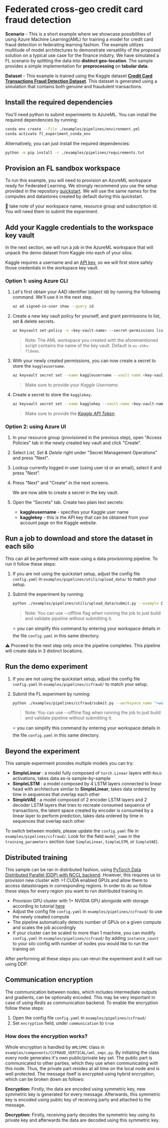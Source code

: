 # Federated cross-geo credit card fraud detection

**Scenario** - This is a short example where we showcase possibilities of using Azure Machine Learning(AML) for training a model for credit card fraud detection in federating learning fashion. The example utilizes multitude of model architectures to demonstrate versatility of the proposed solution on a typical use case for the finance indutry. We have simulated a FL scenario by splitting the data into **distinct geo-location**. The sample provides a simple implementation  for **preprocessing** on **tabular data**.

**Dataset** - This example is trained using the Kaggle dataset [**Credit Card Transactions Fraud Detection Dataset**](https://www.kaggle.com/datasets/kartik2112/fraud-detection?datasetId=817870&sortBy=voteCount&types=competitions). This dataset is generated using a simulation that contains both genuine and fraudulent transactions.

## Install the required dependencies

You'll need python to submit experiments to AzureML. You can install the required dependencies by running:

```bash
conda env create --file ./examples/pipelines/environment.yml
conda activate fl_experiment_conda_env
```

Alternatively, you can just install the required dependencies:

```bash
python -m pip install -r ./examples/pipelines/requirements.txt
```

## Provision an FL sandbox workspace

To run this example, you will need to provision an AzureML workspace ready for Federated Learning. We strongly recommend you use the setup provided in the repository [quickstart](../quickstart.md). We will use the same names for the computes and datastores created by default during this quickstart.

:notebook: take note of your workspace name, resource group and subscription id. You will need them to submit the experiment.

## Add your Kaggle credentials to the workspace key vault

In the next section, we will run a job in the AzureML workspace that will unpack the demo dataset from Kaggle into each of your silos.

Kaggle requires a username and an [API key](https://github.com/Kaggle/kaggle-api#api-credentials), so we will first store safely those credentials in the workspace key vault.

### Option 1: using Azure CLI

1. Let's first obtain your AAD identifier (object id) by running the following command. We'll use it in the next step.

    ```bash
    az ad signed-in-user show --query id
    ```

2. Create a new key vault policy for yourself, and grant permissions to list, set & delete secrets.

    ```bash
    az keyvault set-policy -n <key-vault-name> --secret-permissions list set delete --object-id <object-id>
    ```

    > Note: The AML workspace you created with the aforementioned script contains the name of the key vault. Default is `ws-shkv-fldemo`.

3. With your newly created permissions, you can now create a secret to store the `kaggleusername`.

    ```bash
    az keyvault secret set --name kaggleusername --vault-name <key-vault-name> --value <kaggle-username>
    ```

    > Make sure to provide your *Kaggle Username*.

4. Create a secret to store the `kagglekey`.

    ```bash
    az keyvault secret set --name kagglekey --vault-name <key-vault-name> --value <kaggle-api-token>
    ```

    > Make sure to provide the *[Kaggle API Token]((<https://github.com/Kaggle/kaggle-api#api-credentials>))*.

### Option 2: using Azure UI

1. In your resource group (provisioned in the previous step), open "Access Policies" tab in the newly created key vault and click "Create".

2. Select *List, Set & Delete* right under "Secret Management Operations" and press "Next".

3. Lookup currently logged in user (using user id or an email), select it and press "Next".

4. Press "Next" and "Create" in the next screens.

    We are now able to create a secret in the key vault.

5. Open the "Secrets" tab. Create two plain text secrets:

    - **kaggleusername** - specifies your Kaggle user name
    - **kagglekey** - this is the API key that can be obtained from your account page on the Kaggle website.

## Run a job to download and store the dataset in each silo

This can all be performed with ease using a data provisioning pipeline. To run it follow these steps:

1. If you are not using the quickstart setup, adjust the config file  `config.yaml` in `examples/pipelines/utils/upload_data/` to match your setup.

2. Submit the experiment by running:

   ```bash
   python ./examples/pipelines/utils/upload_data/submit.py --example CCFRAUD --workspace_name "<workspace-name>" --resource_group "<resource-group-name>" --subscription_id "<subscription-id>"
   ```

   > Note: You can use --offline flag when running the job to just build and validate pipeline without submitting it.

    :star: you can simplify this command by entering your workspace details in the file `config.yaml` in this same directory.

:warning: Proceed to the next step only once the pipeline completes. This pipeline will create data in 3 distinct locations.

## Run the demo experiment

1. If you are not using the quickstart setup, adjust the config file  `config.yaml` in `examples/pipelines/ccfraud/` to match your setup.

2. Submit the FL experiment by running:

   ```bash
   python ./examples/pipelines/ccfraud/submit.py --workspace_name "<workspace-name>" --resource_group "<resource-group-name>" --subscription_id "<subscription-id>"
   ```

   > Note: You can use --offline flag when running the job to just build and validate pipeline without submitting it.

    :star: you can simplify this command by entering your workspace details in the file `config.yaml` in this same directory.

## Beyond the experiment

This sample experiment provides multiple models you can try:

- **SimpleLinear** : a model fully composed of `torch.Linear` layers with `ReLU` activations, takes data as-is sample-by-sample
- **SimpleLSTM** : a model composed by 4 LSTM layers connected to linear head with architecture similar to **SimpleLinear**, takes data ordered by time in sequences that overlap each other
- **SimpleVAE** : a model composed of 2 encoder LSTM layers and 2 decoder LSTM layers that tries to recreate consumed sequence of transactions, the latent space created by encoder is consumed by a linear layer to perform prediction, takes data ordered by time in sequences that overlap each other

To switch between models, please update the `config.yaml` file in `examples/pipelines/ccfraud/`. Look for the field `model_name` in the `training_parameters` section (use `SimpleLinear`, `SimpleLSTM`, or `SimpleVAE`).

## Distributed training

This sample can be ran in distributed fashion, using [PyTorch Data Distributed Parallel (DDP) with NCCL backend](https://pytorch.org/tutorials/intermediate/ddp_tutorial.html). However, this requires us to provision new cluster with >1 CUDA enabled GPUs and allow them to access datastorages in corresponding regions. In order to do so follow these steps for every region you want to run distributed training in:

- Provision GPU cluster with 1+ NVIDIA GPU alongside with storage according to tutorial [here](../provisioning/README.md)
- Adjust the config file  `config.yaml` in `examples/pipelines/ccfraud/` to use the newly created compute
- The pipeline automatically detects number of GPUs on a given compute and scales the job accordingly
- If your cluster can be scaled to more than 1 machine, you can modify `config.yaml` in `examples/pipelines/ccfraud/` by adding `instance_count` to your silo config with number of nodes you would like to run the training on

After performing all these steps you can rerun the experiment and it will run using DDP.

## Communication encryption

The communication between nodes, which includes intermediate outputs and gradients, can be optionally encoded. This may be very important in case of using *Redis* as communication backend. To enable the encryption follow these steps:

1. Open the config file  `config.yaml` in `examples/pipelines/ccfraud/`
2. Set `encryption` field, under `communication` to `true`

### How does the encryption works?
Whole encryption is handled by `AMLSPMC` class in `examples/components/CCFRAUD_VERTICAL/aml_smpc.py`. By initiating the class every node generates it's own public/private key set. The public part is communicated to other parties, which they use when communicating with this node. Thus, the private part resides at all time on the local node and is well protected. The message itself is encrypted using hybrid encryption, which can be broken down as follows:

**Encryption:** Firstly, the data are encoded using symmetric key, new symmetric key is generated for every message. Afterwards, this symmetric key is encoded using public key of receiving party and attached to the message.

**Decryption:** Firstly, receiving party decodes the symmetric key using its private key and afterwards the data are decoded using this symmetric key.
